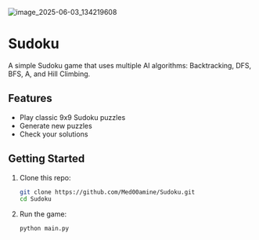 ![image_2025-06-03_134219608](https://github.com/user-attachments/assets/13e701ce-b4ff-40eb-83be-7141dc08e6f7)
# Sudoku

A simple Sudoku game that uses multiple AI algorithms: Backtracking, DFS, BFS, A, and Hill Climbing.

## Features

- Play classic 9x9 Sudoku puzzles
- Generate new puzzles
- Check your solutions

## Getting Started

1. Clone this repo:
   ```bash
   git clone https://github.com/Med00amine/Sudoku.git
   cd Sudoku
   ```
2. Run the game:
   ```bash
   python main.py
   ```
